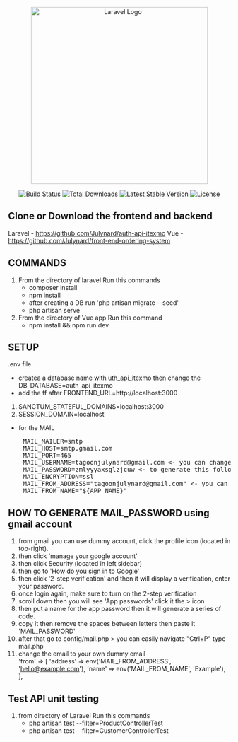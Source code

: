 <p align="center"><a href="https://laravel.com" target="_blank"><img src="https://raw.githubusercontent.com/laravel/art/master/logo-lockup/5%20SVG/2%20CMYK/1%20Full%20Color/laravel-logolockup-cmyk-red.svg" width="400" alt="Laravel Logo"></a></p>

<p align="center">
<a href="https://github.com/laravel/framework/actions"><img src="https://github.com/laravel/framework/workflows/tests/badge.svg" alt="Build Status"></a>
<a href="https://packagist.org/packages/laravel/framework"><img src="https://img.shields.io/packagist/dt/laravel/framework" alt="Total Downloads"></a>
<a href="https://packagist.org/packages/laravel/framework"><img src="https://img.shields.io/packagist/v/laravel/framework" alt="Latest Stable Version"></a>
<a href="https://packagist.org/packages/laravel/framework"><img src="https://img.shields.io/packagist/l/laravel/framework" alt="License"></a>
</p>

## Clone or Download the frontend and backend
Laravel - https://github.com/Julynard/auth-api-itexmo
Vue - https://github.com/Julynard/front-end-ordering-system

## COMMANDS
1. From the directory of laravel 
    Run this commands
    - composer install
    - npm install
    - after creating a DB run 'php artisan migrate --seed'
    - php artisan serve
2. From the directory of Vue app
    Run this command
    - npm install && npm run dev

## SETUP  
.env file
- createa a database name with uth_api_itexmo then change the DB_DATABASE=auth_api_itexmo
- add the ff after FRONTEND_URL=http://localhost:3000
1. SANCTUM_STATEFUL_DOMAINS=localhost:3000
2. SESSION_DOMAIN=localhost

- for the MAIL

<pre>
    MAIL_MAILER=smtp
    MAIL_HOST=smtp.gmail.com
    MAIL_PORT=465
    MAIL_USERNAME=tagoonjulynard@gmail.com <- you can change this email
    MAIL_PASSWORD=zmlyyyaxsglzjcuw <- to generate this follow the HOW TO GENERATE MAIL_PASSWORD
    MAIL_ENCRYPTION=ssl
    MAIL_FROM_ADDRESS="tagoonjulynard@gmail.com" <- you can change this email
    MAIL_FROM_NAME="${APP_NAME}"
</pre>

## HOW TO GENERATE MAIL_PASSWORD using gmail account
1. from gmail you can use dummy account, click the profile icon (located in top-right).
2. then click 'manage your google account'
3. then click Security (located in left sidebar)
4. then go to 'How do you sign in to Google'
5. then click '2-step verification' and then it will display a verification, enter your password.
6. once login again, make sure to turn on the 2-step verification
7. scroll down then you will see 'App passwords' click it the > icon
8. then put a name for the app password then it will generate a series of code.
9. copy it then remove the spaces between letters then paste it 'MAIL_PASSWORD'
10. after that go to config/mail.php > you can easily navigate "Ctrl+P" type mail.php
11. change the email to your own dummy email
    <br> 'from' => [
            'address' => env('MAIL_FROM_ADDRESS', 'hello@example.com'),
            'name' => env('MAIL_FROM_NAME', 'Example'),
        ],

## Test API unit testing 
1. from directory of Laravel 
    Run this commands
    - php artisan test --filter=ProductControllerTest
    - php artisan test --filter=CustomerControllerTest
